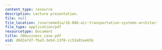 ```yaml
---
content_type: resource
description: Lecture presentation.
file: null
file_location: /coursemedia/16-886-air-transportation-systems-architecting-spring-2004/d0d2e7d7fba33e5d13f0cc53a01ee65b_20business_case.pdf
file_type: application/pdf
resourcetype: Document
title: 20business_case.pdf
uid: d0d2e7d7-fba3-3e5d-13f0-cc53a01ee65b
---
```

